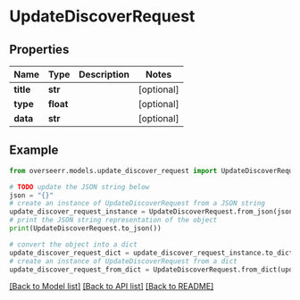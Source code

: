 # UpdateDiscoverRequest


## Properties

Name | Type | Description | Notes
------------ | ------------- | ------------- | -------------
**title** | **str** |  | [optional] 
**type** | **float** |  | [optional] 
**data** | **str** |  | [optional] 

## Example

```python
from overseerr.models.update_discover_request import UpdateDiscoverRequest

# TODO update the JSON string below
json = "{}"
# create an instance of UpdateDiscoverRequest from a JSON string
update_discover_request_instance = UpdateDiscoverRequest.from_json(json)
# print the JSON string representation of the object
print(UpdateDiscoverRequest.to_json())

# convert the object into a dict
update_discover_request_dict = update_discover_request_instance.to_dict()
# create an instance of UpdateDiscoverRequest from a dict
update_discover_request_from_dict = UpdateDiscoverRequest.from_dict(update_discover_request_dict)
```
[[Back to Model list]](../README.md#documentation-for-models) [[Back to API list]](../README.md#documentation-for-api-endpoints) [[Back to README]](../README.md)


